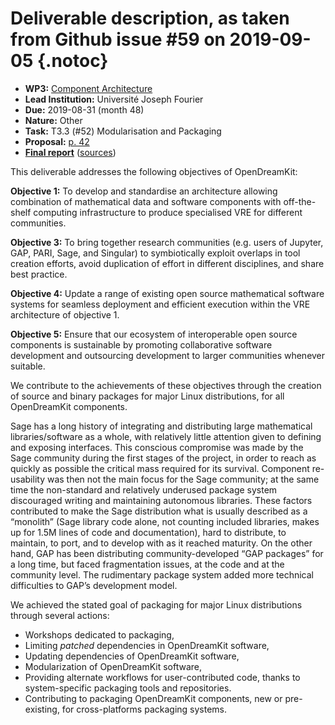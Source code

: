 # Deliverable description, as taken from Github issue #59 on 2019-09-05 {.notoc}

- **WP3:** [Component Architecture](https://github.com/OpenDreamKit/OpenDreamKit/tree/master/WP3)
- **Lead Institution:** Université Joseph Fourier
- **Due:** 2019-08-31 (month 48)
- **Nature:** Other
- **Task:** T3.3 (#52) Modularisation and Packaging
- **Proposal:** [p. 42](https://github.com/OpenDreamKit/OpenDreamKit/raw/master/Proposal/proposal-www.pdf)
- **[Final report](https://github.com/OpenDreamKit/OpenDreamKit/raw/master/WP3/D3.10/report-final.pdf)** ([sources](https://github.com/OpenDreamKit/OpenDreamKit/raw/master/WP3/D3.10/))

This deliverable addresses the following objectives of OpenDreamKit:

**Objective 1:** To develop and standardise an architecture allowing combination of mathematical data and software components with off-the-shelf computing infrastructure to produce specialised VRE for different communities.

**Objective 3:** To bring together research communities (e.g. users of Jupyter, GAP, PARI, Sage, and Singular) to symbiotically exploit overlaps in tool creation efforts, avoid duplication of effort in different disciplines, and share best practice.

**Objective 4:** Update a range of existing open source mathematical software systems for seamless deployment and efficient execution within the VRE architecture of objective 1.

**Objective 5:** Ensure that our ecosystem of interoperable open source components is sustainable by promoting collaborative software development and outsourcing development to larger communities whenever suitable.

We contribute to the achievements of these objectives through the creation of source and binary packages for major Linux distributions, for all OpenDreamKit components.

Sage has a long history of integrating and distributing large mathematical libraries/software as a whole, with relatively little attention given to defining and exposing interfaces. This conscious compromise was made by the Sage community during the first stages of the project, in order to reach as quickly as possible the critical mass required for its survival. Component re-usability was then not the main focus for the Sage community; at the same time the non-standard and relatively underused package system discouraged writing and maintaining autonomous libraries. These factors contributed to make the Sage distribution what is usually described as a “monolith” (Sage library code alone, not counting included libraries, makes up for 1.5M lines of code and documentation), hard to distribute, to maintain, to port, and to develop with as it reached maturity. On the other hand, GAP has been distributing community-developed “GAP packages” for a long time, but faced fragmentation issues, at the code and at the community level. The rudimentary package system added more technical difficulties to GAP’s development model.

We achieved the stated goal of packaging for major Linux distributions through several actions:

- Workshops dedicated to packaging,
- Limiting *patched* dependencies in OpenDreamKit software,
- Updating dependencies of OpenDreamKit software,
- Modularization of OpenDreamKit software,
- Providing alternate workflows for user-contributed code, thanks to system-specific packaging tools and repositories.
- Contributing to packaging OpenDreamKit components, new or pre-existing, for cross-platforms packaging systems.
